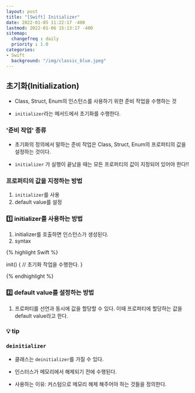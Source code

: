 ```yaml
---
layout: post
title: "[Swift] Initializer"
date: 2022-01-05 11:22:17 -400
lastmod: 2022-01-06 15:13:17 -400
sitemap:
  changefreq : daily
  priority : 1.0
categories:
- Swift
  background: "/img/classic_blue.jpeg"
---
```


## 초기화(Initialization)
- Class, Struct, Enum의 인스턴스를 사용하기 위한 준비 작업을 수행하는 것

- `initializer`라는 메서드에서 초기화를 수행한다.

### '준비 작업' 종류
- 초기화의 정의에서 말하는 준비 작업은 Class, Struct, Enum의 프로퍼티의 값을 설정하는 것이다.

- `initializer` 가 실행이 끝났을 때는 모든 프로퍼티의 값이 지정되어 있어야 한다‼️

### 프로퍼티의 값을 지정하는 방법 
1. `initializer`를 사용
2. default value를 설정

### :one: initializer를 사용하는 방법
1. initializer를 호출하면 인스턴스가 생성된다. 
2. syntax

{% highlight Swift %}

init() {
  // 초기화 작업을 수행한다.
}

{% endhighlight %}

### :two: default value를 설정하는 방법
1. 프로퍼티를 선언과 동시에 값을 할당할 수 있다. 이때 프로퍼티에 할당하는 값을 default value라고 한다.

### :bulb: tip




### `deinitializer`
- 클래스는 `deinitializer`를 가질 수 있다.

- 인스터스가 메모리에서 해제되기 전에 수행된다.

- 사용하는 이유: 커스텀으로 메모리 해제 해주어야 하는 것들을 정의한다.

<br/>

###    